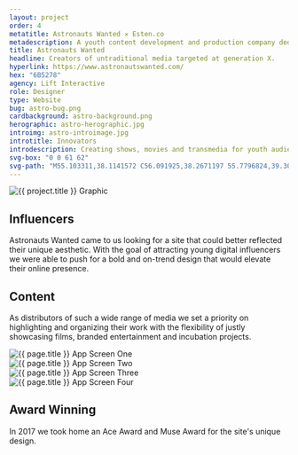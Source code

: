 ```yaml
---
layout: project
order: 4
metatitle: Astronauts Wanted ✕ Esten.co
metadescription: A youth content development and production company dedicated to challenging tradition.
title: Astronauts Wanted
headline: Creators of untraditional media targeted at generation X.
hyperlink: https://www.astronautswanted.com/
hex: "6B5278"
agency: Lift Interactive
role: Designer
type: Website
bug: astro-bug.png
cardbackground: astro-background.png
herographic: astro-herographic.jpg
introimg: astro-introimage.jpg
introtitle: Innovators
introdescription: Creating shows, movies and transmedia for youth audiences, focusing on premium episodic series built for all platforms.
svg-box: "0 0 61 62"
svg-path: "M55.103311,38.1141572 C56.091925,38.2671197 55.7796824,39.3065272 55.7796824,39.3065272 C55.7074125,39.5350496 55.334945,41.3088613 55.2413649,41.6258437 C54.9810083,42.518739 54.5974224,43.9239665 54.5742589,44.0179556 C54.3917314,44.7366949 53.9006672,45.589046 53.0334295,45.589046 C52.3922665,45.589046 51.7436913,44.9965468 51.3851219,43.8327419 C50.9987564,42.5740268 50.8514371,42.3233894 50.5262229,41.2655526 C50.4604389,41.0444021 50.1324451,39.6096878 50.1324451,39.6096878 C50.0305261,39.3940661 49.7229161,37.8404834 49.4004816,37.8008606 C49.0789736,37.7603163 48.612926,39.758043 48.612926,39.758043 C48.5341704,40.0206593 48.2348993,41.2268512 48.0820208,42.0690663 C47.9921469,42.5555975 47.9263628,43.0992593 47.7818231,43.8050981 C47.4593886,45.3872461 46.699629,45.5475802 46.1789157,45.589046 C44.464824,45.7263436 43.4298833,43.0209352 43.4298833,43.0209352 C42.9434518,42.1050033 40.3074568,36.9918182 40.1499456,36.6987937 C39.7385636,35.9395101 38.4840338,33.4230011 38.4840338,33.4230011 C38.295947,33.0332233 38.1069336,32.6443668 37.9123611,32.2610392 C37.7298335,31.8989052 36.6985989,29.934351 36.4215646,29.3648884 C36.1083953,28.7198659 35.0224951,26.1287186 35.0224951,26.1287186 L35.0039644,26.0881743 C34.8316287,25.6919463 32.0297837,19.60017 31.7073491,18.8344362 C31.4988785,18.3414547 30.8132418,17.0864253 30.8132418,17.0864253 C30.4565254,16.4202093 30.085911,15.7622864 29.7162231,15.103442 L29.1074889,14.0225687 L29.0880317,13.9857103 C28.6757231,13.2522276 28.2495166,12.4911011 27.8149711,11.7520897 L27.5268185,11.2609511 L27.2303269,11.7456395 C27.0635504,12.0174704 26.9004801,12.2939085 26.7411158,12.5721897 C26.5622944,12.8836434 26.3825464,13.1932542 26.19168,13.4973361 C26.0174912,13.7737744 25.8340371,14.0437623 25.6468768,14.3146717 C25.4569369,14.589267 24.8407904,15.6010308 24.7305326,15.8323174 C24.6434382,16.0147667 24.5498581,16.2082734 24.4451595,16.3907226 C24.2042602,16.813673 23.5186235,17.983928 23.5186235,17.983928 C23.2814303,18.3893707 22.3039347,20.3050873 22.1899708,20.5114946 C21.8842139,21.0533134 21.5701181,21.5914464 21.2560224,22.1258936 C21.2560224,22.1258936 20.2368327,23.9006268 20.0617175,24.223138 L20.0376276,24.2692111 C19.9106921,24.4986548 19.3279009,25.5408268 19.1611244,25.8320083 C18.9545069,26.1904565 17.620295,28.6350915 17.3738363,29.058042 C17.1403493,29.4625632 15.2446565,32.6379166 15.0852923,32.9714854 L15.0593493,33.0286159 C14.8406868,33.482896 14.6359223,33.9122967 14.4154067,34.3186609 C14.1309602,34.8494222 13.8353952,35.3728118 13.5398302,35.8962015 L13.5212994,35.929374 L13.4796054,35.9975621 L13.4620012,36.0298133 C13.1516115,36.5743965 12.8319567,37.1374089 12.5299059,37.7013428 C12.3686886,38.0035819 12.2306347,38.3251717 12.0916543,38.6467615 C11.9591596,38.9563723 11.8470487,39.2134598 11.7228929,39.46594 C11.3819277,40.1616428 11.0307705,40.8518168 10.6786869,41.5419908 L10.0078748,42.812685 L10.3303093,42.8301928 C10.4933796,42.8375645 13.5926427,42.7721407 13.7788765,42.7979416 L13.8168645,42.8034705 C14.1735809,42.8513864 14.51084,42.8965379 14.8490256,42.8965379 C14.908324,42.8965379 14.9676222,42.8946951 15.0241409,42.8910092 C15.9868119,42.8523079 24.8074351,42.6541938 25.0853959,42.6339217 C25.5292067,42.5979847 25.9461479,42.5684979 26.347338,42.5417756 L26.3677219,42.5408541 L26.3862525,42.5371683 L26.4307263,42.5270322 C26.7466751,42.4763518 33.1490392,42.7979416 33.1490392,42.7979416 L32.7506287,42.0773595 C32.7005958,41.9446691 30.4722765,37.9372367 30.4722765,37.9372367 L29.8199952,36.6822074 C29.7949787,36.6029618 28.7850544,34.5886488 28.7850544,34.5886488 C28.5460081,34.0735523 28.0123233,33.7280045 27.7417748,33.4930321 C27.2192085,33.0378305 26.7364832,32.5936865 26.4659346,32.6139587 C26.2861867,32.6277806 25.9442948,32.9816214 25.5514436,33.2939966 C25.1224573,33.6340156 24.5869195,34.1030391 23.9735527,34.4826808 C23.9735527,34.4826808 23.1971154,34.9563116 22.6041323,34.4061996 C22.2668732,34.0947459 22.2344445,33.622958 22.3854699,33.2092223 C22.5707771,32.7623139 22.8450318,31.8915335 22.9367588,31.6888121 L22.9969837,31.5607292 C23.3481408,30.8032885 23.7465514,29.9454086 22.8885789,29.1409735 C22.6977126,28.9622101 22.5040665,28.7954258 22.3094939,28.6286413 C22.0269005,28.3853757 21.7591316,28.1550106 21.5089667,27.8960801 C21.2106222,27.5173599 21.1615157,27.149697 21.3301453,26.8373219 C21.5460283,26.4374079 22.6106182,26.3452618 23.4509863,26.3378902 L24.919546,26.2190217 C24.919546,26.2190217 26.2139168,23.5836444 26.2806275,23.4896553 C26.591017,23.0473543 26.8402553,22.8520046 27.1052445,22.840947 C27.4286056,22.8280466 27.7371421,23.4758334 27.8918736,23.7836013 C28.1235077,24.1669289 28.7118581,25.6080934 28.7952463,25.7702705 C28.7952463,25.7702705 28.9388594,26.0356511 29.1260197,26.3802774 C29.3131799,26.7258251 29.8700281,26.5922133 29.8700281,26.5922133 C29.8700281,26.5922133 31.3330285,26.6346005 31.4312414,26.6152499 C32.3568509,26.4281933 32.6125748,27.6721652 32.2141644,28.0315349 C31.9334239,28.3577319 31.7351452,28.521752 31.4229025,28.7889755 C31.2950406,28.8977079 31.1430886,29.0386914 31.0309778,29.1409735 C30.5278687,29.5924892 30.1377971,30.1472085 30.3712841,30.8447542 C30.3712841,30.8447542 30.6640695,31.5911373 30.7659885,31.8353244 C30.9160873,32.1974584 31.5303807,33.3981216 31.5303807,33.3981216 C31.6804795,33.6911461 32.140968,34.595099 32.140968,34.595099 C32.140968,34.595099 32.8386497,36.0722005 33.2694889,36.8913789 C33.2694889,36.8913789 34.5777578,39.2798049 34.9307681,40.0823971 C35.1040303,40.4786253 35.8573041,42.0736736 36.073187,42.438572 C36.2121674,42.6753874 37.2489613,43.9073803 36.3140864,44.9873321 C35.855451,45.5162505 35.2828518,45.517172 34.5351372,45.5567948 C34.4869573,45.5595592 28.4098073,45.296943 28.4098073,45.296943 C28.4098073,45.296943 24.8287455,45.5263866 24.0421163,45.5263866 C23.6585304,45.5263866 23.2712384,45.5208579 22.8857994,45.507036 C22.4846093,45.4950569 17.0625203,45.4517483 17.0625203,45.4517483 C17.0625203,45.4517483 9.55294551,45.7042285 9.03964455,45.727265 C9.03964455,45.727265 6.89841973,46.0304256 6.57320557,44.7836893 C6.29709783,43.7276954 7.30146291,42.088417 7.30146291,42.088417 C7.30146291,42.088417 8.29007688,39.9027123 8.61251143,39.4687043 C8.90529682,39.0724763 8.96459513,38.9849375 9.14156352,38.5444794 C9.27869085,38.2063033 9.98749091,36.901515 10.1635328,36.6333699 C10.336795,36.3643035 10.604564,35.7202025 10.7185278,35.4520574 C11.1660448,34.3988279 11.864653,33.2617455 12.5308324,32.0435745 C12.7291111,31.6814404 12.9542594,31.3414215 13.1831138,30.9958737 C13.4471766,30.5996457 13.6964147,30.2246112 13.9039589,29.8237758 L14.1355928,29.3759459 C14.4200394,28.8249124 17.4618573,24.1024267 17.8639739,23.3118135 L17.9584806,23.1275213 C17.9584806,23.1275213 19.7263114,19.6517718 20.0626439,19.0012206 C20.3387517,18.4695378 21.0318007,17.3020471 21.1226012,17.201608 C21.1781934,17.1361842 21.5274975,16.5538211 21.6498002,16.3289847 L21.6952006,16.2423674 C21.8471524,15.9604004 21.9768675,15.7189778 22.1139949,15.4840053 C22.3956618,14.9919453 22.6893737,14.5090999 22.9821591,14.0262545 L23.274018,13.547095 C23.4065126,13.3259445 23.5427135,13.1020296 23.6789142,12.8827219 L24.0838105,12.2284849 C24.290428,11.896759 24.4951925,11.5668761 24.6916181,11.230543 C25.0659386,10.5947351 25.4059774,9.99762862 25.728412,9.40789382 C26.075863,8.77300743 26.5298656,8.12706352 27.5814841,8.11877038 C29.0685744,8.10586992 29.470691,9.22728752 30.3305165,11.0269002 L30.3453412,11.0600727 L32.2438135,14.6141464 C32.2438135,14.6141464 34.8168041,19.6784941 35.1383121,20.2507212 L38.3821148,27.115603 C38.5748344,27.4906374 40.4872047,31.2087312 41.199711,32.5549851 L42.6349153,35.7321814 C42.9768071,36.3873399 43.8375591,38.1381152 44.1627733,38.7306144 C44.3777296,39.1194708 44.8910306,40.2114017 45.1680649,40.6500169 L45.9713717,42.2883739 L46.6551553,40.050146 C46.7681927,39.5156988 47.3102163,37.4009466 47.3102163,37.4009466 C47.3843392,37.2599632 48.021796,34.9728979 49.4885025,34.913003 C50.6661299,34.8650869 51.3712238,37.0268337 51.7631486,37.9353939 C51.8085488,38.0395189 53.162218,42.5924559 53.3076842,43.0283068 C53.3076842,43.0283068 53.623633,41.4774886 53.7033151,41.2738458 C53.9794228,40.5633996 54.1397136,39.3185063 54.4436174,38.6863843 C54.5455363,38.4772127 54.8429544,38.1519371 55.103311,38.1141572 Z M30.450347,2.33795701 C14.9263703,2.33795701 2.29664755,15.1948487 2.29664755,30.998053 C2.29664755,46.8021931 14.9263703,59.6590849 30.450347,59.6590849 C45.9743238,59.6590849 58.6049659,46.8021931 58.6049659,30.998053 C58.6049659,15.1948487 45.9743238,2.33795701 30.450347,2.33795701 Z M30.450347,61.997042 C13.6594446,61.997042 4.72510919e-13,48.090971 4.72510919e-13,30.998053 C4.72510919e-13,13.906071 13.6594446,-7.31859018e-13 30.450347,-7.31859018e-13 C47.2412495,-7.31859018e-13 60.9016135,13.906071 60.9016135,30.998053 C60.9016135,48.090971 47.2412495,61.997042 30.450347,61.997042 Z"
---
```

<style>.project-link,.project-endlink{display:none;}#project-end img{padding-top: 0;}</style>
<!--------------------------------- WHITE STREAMFIELD START -->
<div class="project-group white-group first-group">
	<!-------------------BREAK-->
	<div class="screens-streamfield project-streamfield project-group-item">
		<!--BREAK-->
		<div class="vertical-center">
			<img src="{{ site.baseurl }}/assets/portfolio/{{ page.title | slugify }}/astro-screens.png" alt="{{ project.title }} Graphic">
		</div>
		<!--BREAK-->
	</div>
	<!-------------------BREAK-->
	<div class="bustout-streamfield whitetext project-streamfield project-group-item">
		<div class="bustout-wrapper" style="background-color:#{{ page.hex }};">
			<div class="bustout-image" style="background-image:url('{{ site.baseurl }}/assets/portfolio/{{ page.title | slugify }}/astro-bigimage.jpg');"></div><!--MAGICFLOAT
			--><div class="bustout-content">
				<div class="bustout-inner">
					<h2>Influencers</h2>
					<p>Astronauts Wanted came to us looking for a site that could better reflected their unique aesthetic. With the goal of attracting young digital influencers we were able to push for a bold and on-trend design that would elevate their online presence.</p>
				</div>
			</div>
		</div>
	</div>
	<!-------------------BREAK-->
	<div class="content-streamfield project-streamfield project-group-item">
		<!--BREAK-->
		<div class="centered-text aligned-center">
			<h2>Content</h2>
			<p>As distributors of such a wide range of media we set a priority on highlighting and organizing their work with the flexibility of justly showcasing films, branded entertainment and incubation projects.</p>
		</div>
		<!--BREAK-->
	</div> 
	<!-------------------BREAK-->
	<div class="app-streamfield remove-top-mobile project-streamfield project-group-item">
		<!--BREAK-->
		<div class="app-image">
			<img src="{{ site.baseurl }}/assets/portfolio/{{ page.title | slugify }}/astro-mobile1.jpg" alt="{{ page.title }} App Screen One">
		</div><!--MAGICFLOAT
		--><div class="app-image">
			<img src="{{ site.baseurl }}/assets/portfolio/{{ page.title | slugify }}/astro-mobile2.jpg" alt="{{ page.title }} App Screen Two">
		</div><!--MAGICFLOAT
		--><div class="app-image">
			<img src="{{ site.baseurl }}/assets/portfolio/{{ page.title | slugify }}/astro-mobile3.jpg" alt="{{ page.title }} App Screen Three">
		</div><!--MAGICFLOAT
		--><div class="app-image">
			<img src="{{ site.baseurl }}/assets/portfolio/{{ page.title | slugify }}/astro-mobile4.jpg" alt="{{ page.title }} App Screen Four">
		</div>
		<!--BREAK-->
	</div>
	<!-------------------BREAK-->
	<div class="bigimage-streamfield whitetext project-streamfield project-group-item">
		<!--BREAK-->
		<div class="bigimage-wrap" style="background-color:#{{ page.hex }};">
			<div class="image-bleed" style="background-image:url('{{ site.baseurl }}/assets/portfolio/{{ page.title | slugify }}/astro-outroimage.jpg');">
			</div>
			<div class="corner-message" style="background-color:#{{ page.hex }};">
				<div class="corner-message-inner">
					<h2>Award Winning</h2>
					<p>In 2017 we took home an Ace Award and Muse Award for the site's unique design.</p>
				</div>
			</div>
		</div>
	</div>
</div>
<!------------------------------------ WHITE STREAMFIELD END -->
